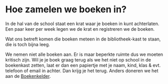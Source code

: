 # Hoe zamelen we boeken in?

In de hal van de school staat een krat waar je boeken in kunt achterlaten. Een paar keer per week legen we de krat en registreren we de boeken.

Wat ons betreft komen die boeken meteen in de bibliotheek-kast te staan, die is toch bijna leeg.

We nemen niet alle boeken aan. Er is maar beperkte ruimte dus we moeten kritisch zijn. Wil je je boek graag terug als we het niet op school in de boekenkast zetten, laat er dan een papiertje met je naam, kind, klas & evt. telefoon of email in achter. Dan krijg je het terug. Anders doneren we het aan de [Boekenkelder](https://boekenvoormensen.nl/de-kelder/).
